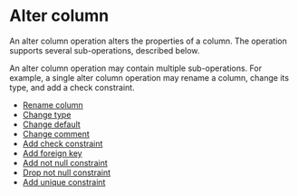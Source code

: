 # Alter column

An alter column operation alters the properties of a column. The operation supports several sub-operations, described below.

An alter column operation may contain multiple sub-operations. For example, a single alter column operation may rename a column, change its type, and add a check constraint.

- [Rename column](./rename_column.md)
- [Change type](./change_type.md)
- [Change default](./change_default.md)
- [Change comment](./change_comment.md)
- [Add check constraint](./add_check_constraint.md)
- [Add foreign key](./add_foreign_key.md)
- [Add not null constraint](./add_not_null_constraint.md)
- [Drop not null constraint](./drop_not_null_constraint.md)
- [Add unique constraint](./add_unique_constraint.md)
